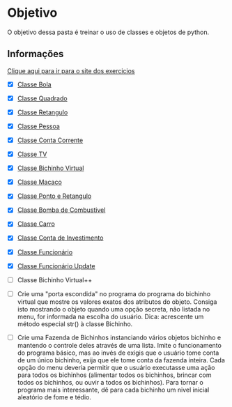 # Objetivo

O objetivo dessa pasta é treinar o uso de classes e objetos de python.

## Informações

[Clique aqui para ir para o site dos exercicios](https://wiki.python.org.br/ExerciciosClasses)

- [x] [Classe Bola](https://github.com/JoaoEmanuell/Meus-Estudos-Python/blob/master/Exercicios%20Classes%20e%20Objetos/classe_bola.py)

- [x] [Classe Quadrado](https://github.com/JoaoEmanuell/Meus-Estudos-Python/blob/master/Exercicios%20Classes%20e%20Objetos/classe_quadrado.py)

- [x] [Classe Retangulo](https://github.com/JoaoEmanuell/Meus-Estudos-Python/blob/master/Exercicios%20Classes%20e%20Objetos/classe_retangulo.py)

- [x] [Classe Pessoa](https://github.com/JoaoEmanuell/Meus-Estudos-Python/blob/master/Exercicios%20Classes%20e%20Objetos/classe_pessoa.py)

- [x] [Classe Conta Corrente](https://github.com/JoaoEmanuell/Meus-Estudos-Python/blob/master/Exercicios%20Classes%20e%20Objetos/classe_conta_corrente.py)

- [x] [Classe TV](https://github.com/JoaoEmanuell/Meus-Estudos-Python/blob/master/Exercicios%20Classes%20e%20Objetos/classe_TV.py)

- [x] [Classe Bichinho Virtual](https://github.com/JoaoEmanuell/Meus-Estudos-Python/blob/master/Exercicios%20Classes%20e%20Objetos/classe_bichinho_virtual.py)

- [x] [Classe Macaco](https://github.com/JoaoEmanuell/Meus-Estudos-Python/blob/master/Exercicios%20Classes%20e%20Objetos/classe_macaco.py)

- [x] [Classe Ponto e Retangulo](https://github.com/JoaoEmanuell/Meus-Estudos-Python/blob/master/Exercicios%20Classes%20e%20Objetos/classe_ponto_retangulo.py)

- [x] [Classe Bomba de Combustivel](https://github.com/JoaoEmanuell/Meus-Estudos-Python/blob/master/Exercicios%20Classes%20e%20Objetos/classe_bomba_combustivel.py)

- [x] [Classe Carro](https://github.com/JoaoEmanuell/Meus-Estudos-Python/blob/master/Exercicios%20Classes%20e%20Objetos/classe_carro.py)

- [x] [Classe Conta de Investimento](https://github.com/JoaoEmanuell/Meus-Estudos-Python/blob/master/Exercicios%20Classes%20e%20Objetos/classe_conta_investimento.py)

- [x] [Classe Funcionário](https://github.com/JoaoEmanuell/Meus-Estudos-Python/blob/master/Exercicios%20Classes%20e%20Objetos/classe_funcionario.py)

- [x] [Classe Funcionário Update](https://github.com/JoaoEmanuell/Meus-Estudos-Python/blob/master/Exercicios%20Classes%20e%20Objetos/classe_funcionario_update.py)

- [ ] Classe Bichinho Virtual++

- [ ] Crie uma "porta escondida" no programa do programa do bichinho virtual que mostre os valores exatos dos atributos do objeto. Consiga isto mostrando o objeto quando uma opção secreta, não listada no menu, for informada na escolha do usuário. Dica: acrescente um método especial str() à classe Bichinho.

- [ ] Crie uma Fazenda de Bichinhos instanciando vários objetos bichinho e mantendo o controle deles através de uma lista. Imite o funcionamento do programa básico, mas ao invés de exigis que o usuário tome conta de um único bichinho, exija que ele tome conta da fazenda inteira. Cada opção do menu deveria permitir que o usuário executasse uma ação para todos os bichinhos (alimentar todos os bichinhos, brincar com todos os bichinhos, ou ouvir a todos os bichinhos). Para tornar o programa mais interessante, dê para cada bichinho um nivel inicial aleatório de fome e tédio.
